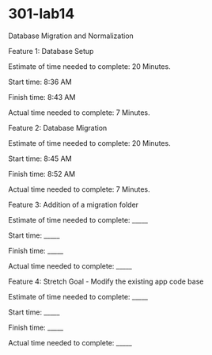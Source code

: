 # 301-lab14
Database Migration and Normalization

Feature 1: Database Setup

Estimate of time needed to complete: 20 Minutes.

Start time: 8:36 AM

Finish time: 8:43 AM

Actual time needed to complete: 7 Minutes.


Feature 2: Database Migration

Estimate of time needed to complete: 20 Minutes.

Start time: 8:45 AM

Finish time: 8:52 AM

Actual time needed to complete: 7 Minutes.

Feature 3: Addition of a migration folder

Estimate of time needed to complete: _____

Start time: _____

Finish time: _____

Actual time needed to complete: _____

Feature 4: Stretch Goal - Modify the existing app code base

Estimate of time needed to complete: _____

Start time: _____

Finish time: _____

Actual time needed to complete: _____
